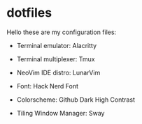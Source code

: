 # dotfiles

Hello these are my configuration files:

* Terminal emulator: Alacritty

* Terminal multiplexer: Tmux

* NeoVim IDE distro: LunarVim

* Font: Hack Nerd Font

* Colorscheme: Github Dark High Contrast

* Tiling Window Manager: Sway

